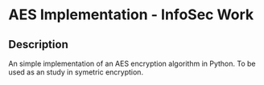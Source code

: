 # AES Implementation - InfoSec Work 

## Description

An simple implementation of an AES encryption algorithm in Python. To be used as an study in symetric encryption.
